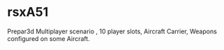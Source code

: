 # rsxA51
Prepar3d Multiplayer scenario , 10 player slots, Aircraft Carrier, Weapons configured on some Aircraft.
